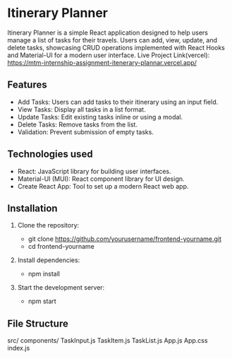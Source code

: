 # Itinerary Planner

Itinerary Planner is a simple React application designed to help users manage a list of tasks for their travels. Users can add, view, update, and delete tasks, showcasing CRUD operations implemented with React Hooks and Material-UI for a modern user interface.
Live Project Link(vercel): https://mtm-internship-assignment-itenerary-plannar.vercel.app/

## Features

- Add Tasks: Users can add tasks to their itinerary using an input field.
- View Tasks: Display all tasks in a list format.
- Update Tasks: Edit existing tasks inline or using a modal.
- Delete Tasks: Remove tasks from the list.
- Validation: Prevent submission of empty tasks.

## Technologies used

- React: JavaScript library for building user interfaces.
- Material-UI (MUI): React component library for UI design.
- Create React App: Tool to set up a modern React web app.

## Installation

1. Clone the repository:
   - git clone https://github.com/yourusername/frontend-yourname.git
   - cd frontend-yourname

2. Install dependencies:
   - npm install

3. Start the development server:
   - npm start

## File Structure

src/
   components/
      TaskInput.js
      TaskItem.js
      TaskList.js
App.js
App.css
index.js
